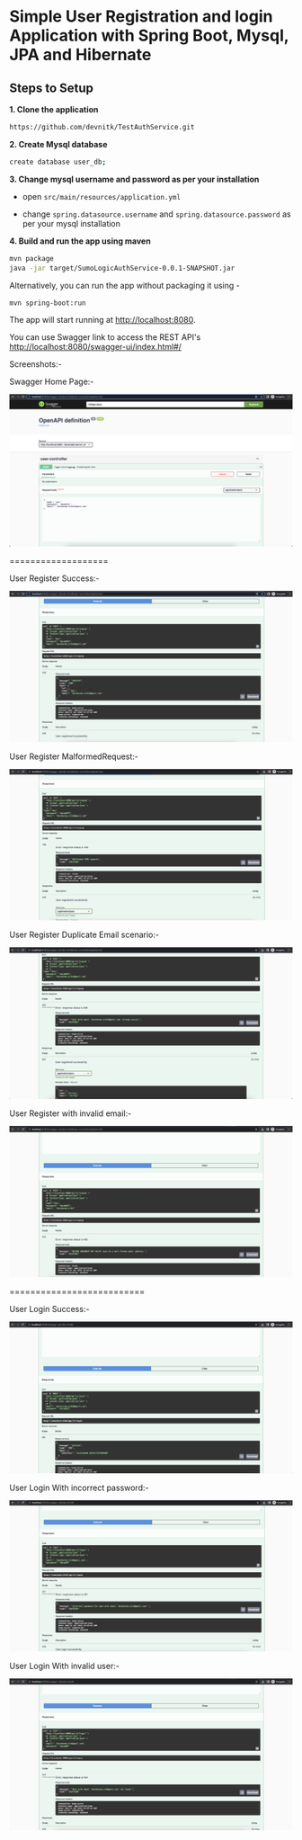 
# Simple User Registration and login Application with Spring Boot, Mysql, JPA and Hibernate 

## Steps to Setup

**1. Clone the application**

```bash
https://github.com/devnitk/TestAuthService.git
```

**2. Create Mysql database**
```bash
create database user_db;
```

**3. Change mysql username and password as per your installation**

+ open `src/main/resources/application.yml`

+ change `spring.datasource.username` and `spring.datasource.password` as per your mysql installation

**4. Build and run the app using maven**

```bash
mvn package
java -jar target/SumoLogicAuthService-0.0.1-SNAPSHOT.jar

```

Alternatively, you can run the app without packaging it using -

```bash
mvn spring-boot:run
```

The app will start running at <http://localhost:8080>.

You can use Swagger link to access the REST API's <http://localhost:8080/swagger-ui/index.html#/>

Screenshots:- 

Swagger Home Page:-

![Screenshot](/screenshots/MainPage.png)

===================

 User Register Success:-
 
![Screenshot](/screenshots/signup-UserRegister.png)

 User Register MalformedRequest:-
 
![Screenshot](/screenshots/signup-malformeduserRegister.png)


 User Register Duplicate Email scenario:-
 
![Screenshot](/screenshots/signup-duplicateemail.png)

User Register with invalid email:-
 
![Screenshot](/screenshots/signup-invalidemail.png)

==========================

User Login Success:- 

![Screenshot](/screenshots/loginsuccess.png)


User Login With incorrect password:- 

![Screenshot](/screenshots/incorrectpassword.png)

User Login With invalid user:- 

![Screenshot](/screenshots/login-usernotfound.png)

